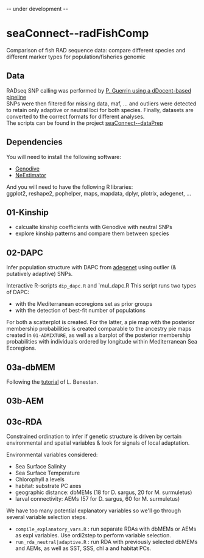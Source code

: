 -- under development --

# seaConnect--radFishComp
Comparison of fish RAD sequence data: compare different species and different marker types for population/fisheries genomic

## Data
RADseq SNP calling was performed by [P. Guerrin using a dDocent-based pipeline](https://github.com/Grelot/seaConnect--dDocent)    
SNPs were then filtered for missing data, maf, ... and outliers were detected to retain 
only adaptive or neutral loci for both species. 
Finally, datasets are converted to the correct formats for different analyses.  
The scripts can be found in the project [seaConnect--dataPrep](https://github.com/eboulanger/seaConnect--dataPrep)      

## Dependencies
You will need to install the following software:  
- [Genodive](http://bentleydrummer.nl/software/software/GenoDive.html) 
- [NeEstimator](http://www.molecularfisherieslaboratory.com.au/neestimator-software/) 

And you will need to have the following R libraries:  
ggplot2, reshape2, pophelper, maps, mapdata, dplyr, plotrix, adegenet, ...

## 01-Kinship

- calcualte kinship coefficients with Genodive with neutral SNPs
- explore kinship patterns and compare them between species

## 02-DAPC

Infer population structure with DAPC from [adegenet](http://adegenet.r-forge.r-project.org/files/tutorial-dapc.pdf) using outlier (& putatively adaptive) SNPs.

Interactive R-scripts `dip_dapc.R` and `mul_dapc.R
This script runs two types of DAPC:  
- with the Mediterranean ecoregions set as prior groups
- with the detection of best-fit number of populations  

For both a scatterplot is created. For the latter, a pie map with the posterior membership 
probabilities is created comparable to the ancestry pie maps created in `01-ADMIXTURE`,
as well as a barplot of the posterior membership probabilities with individuals ordered by longitude within Mediterranean Sea Ecoregions.

## 03a-dbMEM

Following the [tutorial](https://github.com/laurabenestan/Moran-Eigenvector-Maps-MEMs) of L. Benestan.

## 03b-AEM

## 03c-RDA

Constrained ordination to infer if genetic structure is driven by certain 
environmental and spatial  variables & look for signals of local adaptation.

Environmental variables considered:  
- Sea Surface Salinity  
- Sea Surface Temperature 
- Chlorophyll a levels 
- habitat: substrate PC axes  
- geographic distance: dbMEMs (18 for D. sargus, 20 for M. surmuletus)  
- larval connectivity: AEMs   (57 for D. sargus, 60 for M. surmuletus)  

We have too many potential explanatory variables so we'll go through several variable selection steps.  
- `compile_explanatory_vars.R` : run separate RDAs with dbMEMs or AEMs as expl variables.
Use ordi2step to perform variable selection.
- `run_rda_neutral|adaptive.R` : run RDA with previously selected dbMEMs and AEMs, as well as SST, SSS, chl a and habitat PCs. 









